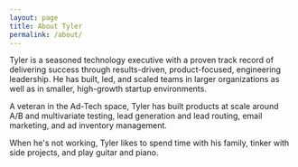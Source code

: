 ```yaml
---
layout: page
title: About Tyler
permalink: /about/
---
```


<p>Tyler is a seasoned technology executive with a proven track record of delivering success through results-driven, product-focused, engineering leadership. He has built, led, and scaled teams in larger organizations as well as in smaller, high-growth startup environments.

<p>
A veteran in the Ad-Tech space, Tyler has built products at scale around A/B and multivariate testing, lead generation and lead routing, email marketing, and ad inventory management.

<p>
When he's not working, Tyler likes to spend time with his family, tinker with side projects, and play guitar and piano.
